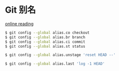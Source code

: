 # Git 别名
[online reading](https://git-scm.com/book/en/v2/Git-Basics-Git-Aliases)

```sh
$ git config --global alias.co checkout
$ git config --global alias.br branch
$ git config --global alias.ci commit
$ git config --global alias.st status

$ git config --global alias.unstage 'reset HEAD --'

$ git config --global alias.last 'log -1 HEAD'
```